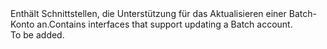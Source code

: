 <Namespace Name="Microsoft.Azure.Management.Batch.Fluent.BatchAccount.Update">
  <Docs>
    <summary><span data-ttu-id="0aa99-101">Enthält Schnittstellen, die Unterstützung für das Aktualisieren einer Batch-Konto an.</span><span class="sxs-lookup"><span data-stu-id="0aa99-101">Contains interfaces that support updating a Batch account.</span></span></summary> 
    <remarks>To be added.</remarks>
  </Docs>
</Namespace>
